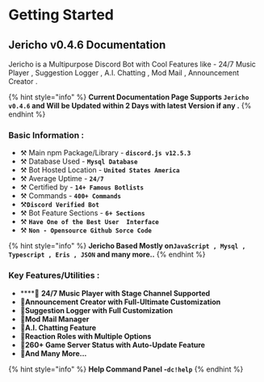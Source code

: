 # Getting Started

## Jericho v0.4.6 Documentation

Jericho is a Multipurpose Discord Bot with Cool Features like - 24/7 Music Player , Suggestion Logger , A.I. Chatting , Mod Mail , Announcement Creator .

{% hint style="info" %}
 **Current Documentation Page Supports `Jericho v0.4.6` and Will be Updated within 2 Days with latest Version if any .**
{% endhint %}

### **Basic Information :**

* ⚒ Main npm Package/Library - **`discord.js v12.5.3`**
* ⚒ Database Used - **`Mysql Database`**
* ⚒ Bot Hosted Location - **`United States America`**
* ⚒ Average Uptime - **`24/7`**
* ⚒ Certified by - **`14+ Famous Botlists`**
* ⚒ Commands - **`400+ Commands`**
* ⚒**`Discord Verified Bot`**
* ⚒ Bot Feature Sections - **`6+ Sections`**
* ⚒ **`Have One of the Best User  Interface`**
* ⚒ **`Non - Opensource Github Sorce Code`**

{% hint style="info" %}
**Jericho Based Mostly on`JavaScript , Mysql , Typescript , Eris , JSON` and many more..**
{% endhint %}

### Key Features/Utilities :

* \*\*\*\*🔰 **24/7 Music Player with Stage Channel Supported**
* 🔰**Announcement Creator with Full-Ultimate Customization**
* 🔰**Suggestion Logger with Full Customization**
* 🔰**Mod Mail Manager** 
* 🔰**A.I. Chatting Feature**
* 🔰**Reaction Roles with Multiple Options** 
* 🔰**260+ Game Server Status with Auto-Update Feature**
* 🔰**And Many More...**

{% hint style="info" %}
**Help Command Panel -`dc!help`**
{% endhint %}



